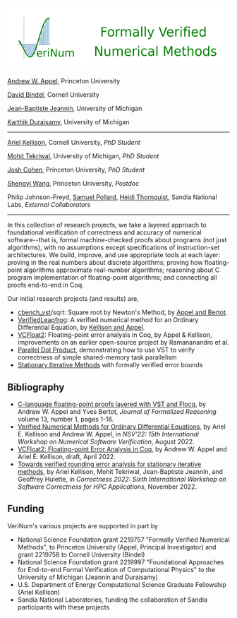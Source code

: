 ![VeriNum](logo_full.png)

[Andrew W. Appel](https://www.cs.princeton.edu/~appel/), Princeton University

[David Bindel](https://www.cs.cornell.edu/~bindel/), Cornell University

[Jean-Baptiste Jeannin](http://www-personal.umich.edu/~jeannin/), University of Michigan

[Karthik Duraisamy](https://aero.engin.umich.edu/people/duraisamy-karthik/), University of Michigan

--------------------------------------------------------

[Ariel Kellison](https://ak-2485.github.io/), Cornell University,  _PhD Student_

[Mohit Tekriwal](https://mohittkr.github.io/), University of Michigan, _PhD Student_

[Josh Cohen](https://www.cs.princeton.edu/~jmc16/), Princeton University,  _PhD Student_

[Shengyi Wang](https://www.cs.princeton.edu/~shengyiw/), Princeton University, _Postdoc_

Philip Johnson-Freyd, [Samuel Pollard](https://sampollard.github.io/), [Heidi Thornquist](https://en.wikipedia.org/wiki/Heidi_Thornquist),  Sandia National Labs,  _External Collaborators_

----------------------------------------------------------------

In this collection of research projects, we take a layered approach to foundational verification
of correctness and accuracy of numerical software--that is,
formal machine-checked proofs about programs (not just algorithms),
with no assumptions except specifications of instruction-set
architectures.  We build, improve, and use appropriate tools at
each layer: proving in the real numbers about discrete
algorithms; proving how floating-point algorithms approximate
real-number algorithms; reasoning about C program implementation
of floating-point algorithms; and connecting all proofs end-to-end
in Coq.

Our initial research projects (and results) are,
- [cbench_vst](https://github.com/cverified/cbench-vst)/sqrt: Square root by Newton's Method, by [Appel and Bertot](https://doi.org/10.6092/issn.1972-5787/11442).
- [VerifiedLeapfrog](https://github.com/VeriNum/VerifiedLeapfrog): A verified numerical method for an Ordinary Differential Equation, by [Kellison and Appel](https://github.com/VeriNum/VerifiedLeapfrog/raw/main/Paper.pdf).
- [VCFloat2](https://github.com/VeriNum/vcfloat): Floating-point error analysis in Coq, by Appel & Kellison, improvements on an earlier open-source project by Ramananandro et al.
- [Parallel Dot Product](https://github.com/VeriNum/pardotprod), demonstrating how to use VST to verify correctness of simple shared-memory task parallelism
- [Stationary Iterative Methods](https://github.com/VeriNum/iterative_methods) with formally verified error bounds

## Bibliography

- [C-language floating-point proofs layered with VST and Flocq](https://doi.org/10.6092/issn.1972-5787/11442), by Andrew W. Appel and Yves Bertot, _Journal of Formalized Reasoning_ volume 13, number 1, pages 1-16.
- [Verified Numerical Methods for Ordinary Differential Equations](https://github.com/VeriNum/VerifiedLeapfrog/raw/main/Paper.pdf), by Ariel E. Kellison and Andrew W. Appel, in _NSV'22: 15th International Workshop on Numerical Software Verification_, August 2022.
- [VCFloat2: Floating-point Error Analysis in Coq](https://github.com/VeriNum/vcfloat/raw/master/doc/vcfloat2.pdf), by Andrew W. Appel and Ariel E. Kellison, draft, April 2022.
- [Towards verified rounding error analysis for stationary iterative methods](https://github.com/VeriNum/iterative_methods/blob/main/correctness_workshop_paper.pdf), by Ariel Kellison, Mohit Tekriwal, Jean-Baptiste Jeannin, and Geoffrey Hulette, in _Correctness 2022: Sixth International Workshop on Software Correctness for HPC Applications_, November 2022. 

## Funding

VeriNum's various projects are supported in part by
- National Science Foundation grant 2219757 "Formally Verified Numerical Methods", to Princeton University (Appel, Principal Investigator) and grant 2219758 to Cornell University (Bindel)
- National Science Foundation grant 2219997 "Foundational Approaches for End-to-end Formal Verification of Computational Physics" to the University of Michigan (Jeannin and Duraisamy)
- U.S. Department of Energy Computational Science Graduate Fellowship (Ariel Kellison)
- Sandia National Laboratories, funding the collaboration of Sandia participants with these projects
